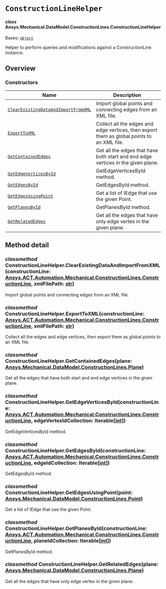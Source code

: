# `ConstructionLineHelper`

<a id="ansys.mechanical.stubs.v241.Ansys.Mechanical.DataModel.ConstructionLines.ConstructionLineHelper"></a>

#### *class* Ansys.Mechanical.DataModel.ConstructionLines.ConstructionLineHelper

Bases: [`object`](https://docs.python.org/3/library/functions.html#object)

Helper to perform queries and modifications against a ConstructionLine instance.

<!-- !! processed by numpydoc !! -->

<a id="overview"></a>

## Overview

### Constructors

| Name | Description |
|----------------------------------------------------------------------------------------------------|--------------------------------------------------------------------------------------------|
| [`ClearExistingDataAndImportFromXML`](#ConstructionLineHelper.ClearExistingDataAndImportFromXML)   | Import global points and connecting edges from an XML file.                                |
| [`ExportToXML`](#ConstructionLineHelper.ExportToXML)                                               | Collect all the edges and edge vertices, then export them as global points to an XML file. |
| [`GetContainedEdges`](#ConstructionLineHelper.GetContainedEdges)                                   | Get all the edges that have both start and end edge vertices in the given plane.           |
| [`GetEdgeVerticesById`](#ConstructionLineHelper.GetEdgeVerticesById)                               | GetEdgeVerticesById method.                                                                |
| [`GetEdgesById`](#ConstructionLineHelper.GetEdgesById)                                             | GetEdgesById method.                                                                       |
| [`GetEdgesUsingPoint`](#ConstructionLineHelper.GetEdgesUsingPoint)                                 | Get a list of IEdge that use the given Point.                                              |
| [`GetPlanesById`](#ConstructionLineHelper.GetPlanesById)                                           | GetPlanesById method.                                                                      |
| [`GetRelatedEdges`](#ConstructionLineHelper.GetRelatedEdges)                                       | Get all the edges that have only edge vertex in the given plane.                           |

<a id="method-detail"></a>

## Method detail

<a id="ConstructionLineHelper.ClearExistingDataAndImportFromXML"></a>

### *classmethod* ConstructionLineHelper.ClearExistingDataAndImportFromXML(constructionLine: [Ansys.ACT.Automation.Mechanical.ConstructionLines.ConstructionLine](../../../ACT/Automation/Mechanical/ConstructionLines/ConstructionLine.md#ansys.mechanical.stubs.v241.Ansys.ACT.Automation.Mechanical.ConstructionLines.ConstructionLine), xmlFilePath: [str](https://docs.python.org/3/library/stdtypes.html#str))

Import global points and connecting edges from an XML file.

<!-- !! processed by numpydoc !! -->

<a id="ConstructionLineHelper.ExportToXML"></a>

### *classmethod* ConstructionLineHelper.ExportToXML(constructionLine: [Ansys.ACT.Automation.Mechanical.ConstructionLines.ConstructionLine](../../../ACT/Automation/Mechanical/ConstructionLines/ConstructionLine.md#ansys.mechanical.stubs.v241.Ansys.ACT.Automation.Mechanical.ConstructionLines.ConstructionLine), xmlFilePath: [str](https://docs.python.org/3/library/stdtypes.html#str))

Collect all the edges and edge vertices, then export them as global points to an XML file.

<!-- !! processed by numpydoc !! -->

<a id="ConstructionLineHelper.GetContainedEdges"></a>

### *classmethod* ConstructionLineHelper.GetContainedEdges(plane: [Ansys.Mechanical.DataModel.ConstructionLines.Plane](Plane.md#ansys.mechanical.stubs.v241.Ansys.Mechanical.DataModel.ConstructionLines.Plane))

Get all the edges that have both start and end edge vertices in the given plane.

<!-- !! processed by numpydoc !! -->

<a id="ConstructionLineHelper.GetEdgeVerticesById"></a>

### *classmethod* ConstructionLineHelper.GetEdgeVerticesById(constructionLine: [Ansys.ACT.Automation.Mechanical.ConstructionLines.ConstructionLine](../../../ACT/Automation/Mechanical/ConstructionLines/ConstructionLine.md#ansys.mechanical.stubs.v241.Ansys.ACT.Automation.Mechanical.ConstructionLines.ConstructionLine), edgeVertexIdCollection: Iterable[[int](https://docs.python.org/3/library/functions.html#int)])

GetEdgeVerticesById method.

<!-- !! processed by numpydoc !! -->

<a id="ConstructionLineHelper.GetEdgesById"></a>

### *classmethod* ConstructionLineHelper.GetEdgesById(constructionLine: [Ansys.ACT.Automation.Mechanical.ConstructionLines.ConstructionLine](../../../ACT/Automation/Mechanical/ConstructionLines/ConstructionLine.md#ansys.mechanical.stubs.v241.Ansys.ACT.Automation.Mechanical.ConstructionLines.ConstructionLine), edgeIdCollection: Iterable[[int](https://docs.python.org/3/library/functions.html#int)])

GetEdgesById method.

<!-- !! processed by numpydoc !! -->

<a id="ConstructionLineHelper.GetEdgesUsingPoint"></a>

### *classmethod* ConstructionLineHelper.GetEdgesUsingPoint(point: [Ansys.Mechanical.DataModel.ConstructionLines.Point](Point.md#ansys.mechanical.stubs.v241.Ansys.Mechanical.DataModel.ConstructionLines.Point))

Get a list of IEdge that use the given Point.

<!-- !! processed by numpydoc !! -->

<a id="ConstructionLineHelper.GetPlanesById"></a>

### *classmethod* ConstructionLineHelper.GetPlanesById(constructionLine: [Ansys.ACT.Automation.Mechanical.ConstructionLines.ConstructionLine](../../../ACT/Automation/Mechanical/ConstructionLines/ConstructionLine.md#ansys.mechanical.stubs.v241.Ansys.ACT.Automation.Mechanical.ConstructionLines.ConstructionLine), planeIdCollection: Iterable[[int](https://docs.python.org/3/library/functions.html#int)])

GetPlanesById method.

<!-- !! processed by numpydoc !! -->

<a id="ConstructionLineHelper.GetRelatedEdges"></a>

### *classmethod* ConstructionLineHelper.GetRelatedEdges(plane: [Ansys.Mechanical.DataModel.ConstructionLines.Plane](Plane.md#ansys.mechanical.stubs.v241.Ansys.Mechanical.DataModel.ConstructionLines.Plane))

Get all the edges that have only edge vertex in the given plane.

<!-- !! processed by numpydoc !! -->


